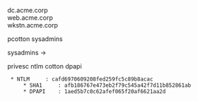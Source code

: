 

dc.acme.corp   
web.acme.corp  
wkstn.acme.corp


pcotton sysadmins

sysadmins ->


privesc
ntlm cotton
dpapi


```
 * NTLM     : cafd6970609208fed259fc5c89b8acac
	 * SHA1     : afb186767e473eb2f79c545a42f7d11b852861ab
	 * DPAPI    : 1aed5b7c0c62afef065f20af6621aa2d
```